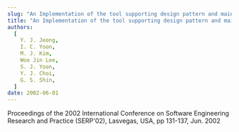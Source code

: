 ```yaml
---
slug: "An Implementation of the tool supporting design pattern and maintaining alteration of design model for EJB component design"
title: "An Implementation of the tool supporting design pattern and maintaining alteration of design model for EJB component design"
authors:
  [
    Y. J. Jeong,
    I. C. Yoon,
    M. J. Kim,
    Woo Jin Lee,
    S. J. Yoon,
    Y. J. Choi,
    G. S. Shin,
  ]
date: 2002-06-01
---
```


Proceedings of the 2002 International Conference on Software Engineering Research and Practice (SERP'02), Lasvegas, USA, pp 131-137, Jun. 2002

